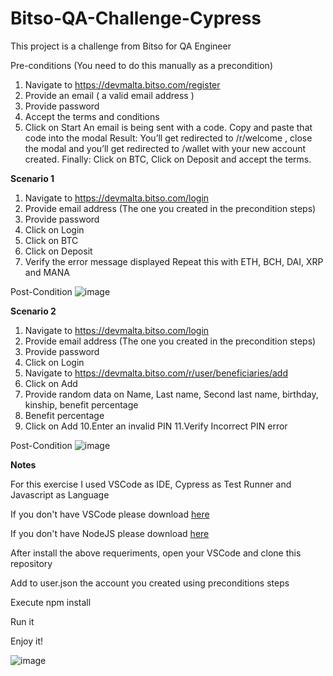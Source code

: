 # Bitso-QA-Challenge-Cypress

This project is a challenge from Bitso for QA Engineer

Pre-conditions (You need to do this manually as a precondition)
1. Navigate to https://devmalta.bitso.com/register
2. Provide an email ( a valid email address )
3. Provide password
4. Accept the terms and conditions
5. Click on Start
An email is being sent with a code. Copy and paste that code into the modal
Result:
You’ll get redirected to /r/welcome , close the modal and you’ll get redirected to
/wallet with your new account created.
Finally: Click on BTC, Click on Deposit and accept the terms.

**Scenario 1**

1. Navigate to https://devmalta.bitso.com/login
2. Provide email address (The one you created in the precondition steps)
3. Provide password
4. Click on Login
5. Click on BTC
6. Click on Deposit
7. Verify the error message displayed
Repeat this with ETH, BCH, DAI, XRP and MANA

Post-Condition
![image](https://user-images.githubusercontent.com/47786738/134214216-53e09705-e23b-427e-8a44-93ae8048c753.png)





**Scenario 2**

1. Navigate to https://devmalta.bitso.com/login
2. Provide email address (The one you created in the precondition steps)
3. Provide password
4. Click on Login
5. Navigate to https://devmalta.bitso.com/r/user/beneficiaries/add
6. Click on Add
7. Provide random data on Name, Last name, Second last name, birthday,
kinship, benefit percentage
8. Benefit percentage
9. Click on Add
10.Enter an invalid PIN
11.Verify Incorrect PIN error

Post-Condition
![image](https://user-images.githubusercontent.com/47786738/134214563-c215d020-7040-4f3e-9d3c-21212b90eb08.png)


**Notes**

For this exercise I used VSCode as IDE, Cypress as Test Runner and Javascript as Language

If you don't have VSCode please download [here](https://code.visualstudio.com/download)

If you don't have NodeJS please download [here](https://nodejs.org/en/download/)


After install the above requeriments, open your VSCode and clone this repository

Add to user.json the account you created using preconditions steps

Execute npm install

Run it

Enjoy it!

![image](https://user-images.githubusercontent.com/47786738/134224403-bc5d0c60-ee9a-4cf1-ad3b-74de41028717.png)





